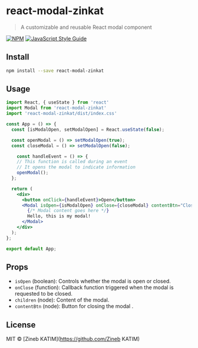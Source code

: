 # react-modal-zinkat

> A customizable and reusable React modal component

[![NPM](https://img.shields.io/npm/v/react-modal-zinkat.svg)](https://www.npmjs.com/package/react-modal-zinkat) [![JavaScript Style Guide](https://img.shields.io/badge/code_style-standard-brightgreen.svg)](https://standardjs.com)

## Install

```bash
npm install --save react-modal-zinkat
```

## Usage

```jsx
import React, { useState } from 'react'
import Modal from 'react-modal-zinkat'
import 'react-modal-zinkat/dist/index.css'

const App = () => {
  const [isModalOpen, setModalOpen] = React.useState(false);

  const openModal = () => setModalOpen(true);
  const closeModal = () => setModalOpen(false);

    const handleEvent = () => {
    // This function is called during an event
    // It opens the modal to indicate information
    openModal();
  };

  return (
    <div>
      <button onClick={handleEvent}>Open</button>
      <Modal isOpen={isModalOpen} onClose={closeModal} contentBtn="Close">
        {/* Modal content goes here */}
        Hello, this is my modal!
      </Modal>
    </div>
  );
};

export default App;
```
## Props

- `isOpen` (boolean): Controls whether the modal is open or closed.
- `onClose` (function): Callback function triggered when the modal is requested to be closed.
- `children` (node): Content of the modal.
- `contentBtn` (node): Button for closing the modal .


## License

MIT © [Zineb KATIM](https://github.com/Zineb KATIM)
